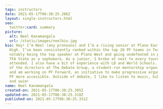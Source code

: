 ```yaml
---
tags: instructors
date: 2021-05-17T06:38:25.286Z
layout: single-instructors.html
seo:
  twitter:card: summary
picture:
  alt: Neel Kanamangala
  url: /static/images/neelbio.jpg
bio: Hey! I’m Neel (any pronouns) and I’m a rising senior at Plano East Senior
  High. I’ve been consistently ranked within the top 20 PF teams in Texas,
  notably being the top speaker at Plano West and going undefeated in prelims at
  TFA State as a sophomore. As a junior, I broke at next to every tournament I
  attended. I also have a bit of experience with LD and World Schools. I’m one
  of the directors at The Debate Group, a student-run mentorship organization,
  and am working on PF Forward, an initiative to make progressive arguments in
  PF more accessible. Outside of debate, I like to listen to music, bike around,
  and swim!
name: Neel Kanamangala
created-on: 2021-05-17T06:38:25.305Z
updated-on: 2021-05-17T06:38:25.318Z
published-on: 2021-05-17T06:38:25.331Z
---
```

